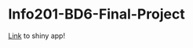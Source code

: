 # Info201-BD6-Final-Project

[Link](https://mc0504.shinyapps.io/facebook_correlations/) to shiny app!
